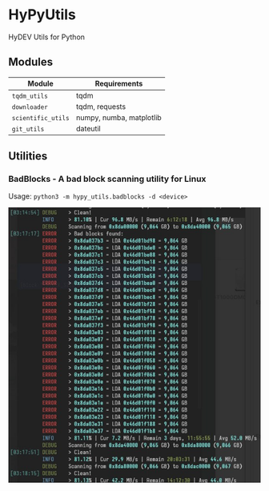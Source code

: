 # HyPyUtils
 HyDEV Utils for Python

## Modules

| Module             | Requirements             |
|--------------------|--------------------------|
| `tqdm_utils`       | tqdm                     |
| `downloader`       | tqdm, requests           |
| `scientific_utils` | numpy, numba, matplotlib |
| `git_utils`        | dateutil                 |

## Utilities

### BadBlocks - A bad block scanning utility for Linux

Usage: `python3 -m hypy_utils.badblocks -d <device>`

![img.png](docs/img.png)
